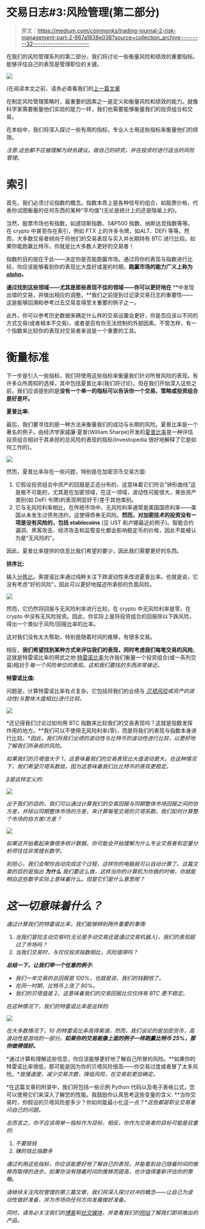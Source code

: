 # 交易日志#3:风险管理(第二部分)

> 原文：<https://medium.com/coinmonks/trading-journal-2-risk-management-part-2-667a1838e038?source=collection_archive---------32----------------------->

在我们的风险管理系列的第二部分，我们将讨论一些衡量风险和绩效的重要指标。能够评估自己的表现是管理职位的关键。

![](img/00eefc838f120f608f4d78441bb710cf.png)

(在阅读本文之前，请务必查看我们的[上一篇文章](https://arctaurushq.medium.com/trading-journal-2-risk-management-part-1-764936e2d708)

在制定风险管理策略时，最重要的因素之一是定义和衡量风险和绩效的能力。就像科学家需要衡量他们实验的能力一样，我们也需要能够衡量我们的投资组合和交易。

在本帖中，我们将深入探讨一些有用的指标，专业人士用这些指标来衡量他们的绩效。

*注意:这些都不应被理解为财务建议。做自己的研究，并在投资时进行适当的风险管理。*

# 索引

首先，我们必须讨论指数的概念。指数本质上是各种信号的组合，如股票价格，代表你试图衡量的任何东西的某种“平均值”(无论是统计上的还是隐喻上的)。

当然，股票市场也有指数，如道琼斯指数、S&P500 指数、纳斯达克指数等等。在 crypto 中甚至存在索引，例如 FTX 上的许多令牌，如$ALT、$DEFI 等等。然而，大多数交易者倾向于将他们的交易表现与买入并长期持有 BTC 进行比较。如果你能跑赢比特币，你就是比大多数人更好的交易者！

指数的目的就在于此——决定你是否能跑赢市场。通过将你的表现与指数进行比较，你应该能够看到你的表现比大盘好或差的时期。**跑赢市场的能力广义上称为**[***alpha***](https://www.investopedia.com/terms/a/alpha.asp)***。***

**通过找到这些领域——尤其是那些表现不佳的领域——你可以更好地在** **中发现出错的交易，并做出相应的调整。**我们之前提到过记录交易日志的重要性——这是能够回溯和参考过去交易变得至关重要的例子之一。

此外，你可以参考历史数据来确定什么样的交易设置会更好，你是否应该以不同的方式交易(或者根本不交易)，或者是否有你无法控制的外部因素。不管怎样，有一个指数来比较你的表现对交易者来说是一个重要的工具。

# 衡量标准

下一步是引入一些指标，我们将使用这些指标来衡量我们针对所冒风险的表现。有许多众所周知的选择，其中包括夏普比率(我们将讨论)，但在我们开始深入这些之前，我们应该提到的是**没有一个单一的指标可以告诉你一个交易、策略或投资组合是好是坏。**

**夏普比率:**

最后，我们要寻找的是一种方法来衡量我们的成功与长期的风险。夏普比率是一个著名的例子。由经济学家威廉·夏普(William Sharpe)开发的[夏普比率](https://www.investopedia.com/terms/s/sharperatio.asp)是一种评估投资组合相对于其承担的总风险的表现的指标(Investopedia 很好地解释了它是如何工作的)。

![](img/eeb95ee71444108295a2a97805c85c9f.png)

然而，夏普比率存在一些问题，特别是在加密货币交易方面:

1.  它假设投资组合中资产的回报是正态分布的，这意味着它们符合“钟形曲线”这是极不可能的，尤其是在加密领域，在这一领域，波动性可能很大，某些资产类别(如 DeFi 令牌)的表现明显好于/差于其他类别。
2.  它与无风险利率相比，在传统市场中，无风险利率通常是美国国债利率——美国从未发生过债务违约，这使得债券无风险。**然而，对加密技术的投资没有一项是没有风险的，包括 stablecoins** (见 UST 和卢娜最近的例子)。智能合约漏洞、黑客攻击、经济攻击和监管变化都会影响稳定币的价格，因此不能被认为是“无风险的”。

因此，夏普比率提供的信息比我们希望的要少，因此我们需要更好的东西。

**排序比:**

输入[分拣比](https://www.investopedia.com/terms/s/sortinoratio.asp)。索提诺比率通过纯粹关注下跌波动性来改进夏普比率。也就是说，它没有考虑“好的风险”，因此可以更好地描述所承担的负面风险。

![](img/103c67fbc72bfc1487654b1591516660.png)

然而，它仍然将回报与无风险利率进行比较，在 crypto 中无风险利率是零，在 crypto 中没有无风险投资。因此，你实际上是将投资组合的回报除以下跌风险，得出一个类似于风险/回报比率的比率。

这对我们没有太大帮助，特别是随着时间的推移，有很多交易。

相反，**我们希望找到某种方式来评估我们的表现，同时考虑我们每笔交易的风险**。这就是特雷诺比率的用武之地:[特雷诺比率](https://www.investopedia.com/terms/t/treynorratio.asp)允许我们衡量一个投资组合(或一系列交易)相对于*每一个风险单位的表现。这和我们要找的东西非常接近。*

**特雷诺比值:**

问题是，计算特雷诺比率有点复杂。它包括将我们的业绩与 [*贝塔风险*](https://www.investopedia.com/terms/b/beta.asp)*或资产的波动性(与整体大盘相比)进行比较。*

*![](img/9607c021478fe0305e2521cc7fdcb0ee.png)*

*还记得我们讨论过如何用 BTC 指数来比较我们的交易表现吗？这就是指数发挥作用的地方。**我们可以不使用无风险利率(零)，而是将我们的表现与指数本身进行比较。**因此，我们将我们业绩的波动性与比特币的波动性进行比较，以更好地了解我们所承担的风险。*

*如果我们的贝塔值大于 1，这意味着我们的交易表现比大盘波动更大。在这种情况下，我们希望贝塔系数低，因为这意味着我们比比特币的表现更稳定。*

*β是这样定义的:*

*![](img/85487388feb3ba89d7d930fd5d9ae34c.png)*

*出于我们的目的，我们可以通过计算我们的交易回报与同期整体市场回报之间的协方差，并除以同期整体市场的方差，来计算每笔交易的贝塔系数。我们如何计算整个市场的协方差/方差？*

*![](img/e38e30aced5348d60adfc515d873835a.png)*

*如果这开始看起来像很多统计数据，你可能会开始理解为什么专业交易者和定量分析师往往非常擅长数学。*

*别担心，我们会帮你自动完成这个过程，这样你的电脑就可以自动计算了。这篇文章的目的是指出 ***为什么*** 我们要这么做，这样当你的计算机为你做的时候，你就能明白这些数字实际上意味着什么。但是它们是什么意思呢？*

# *这一切意味着什么？*

*通过计算我们的特雷诺比率，我们能够辨别两件重要的事情:*

1.  *当我们冒险主动交易时(无论是手动交易还是通过交易机器人)，我们的表现超过了市场吗？*
2.  *当我们交易时，与仅仅投资指数相比，风险值得吗？*

***总结一下，让我们举一个任意的例子:***

*   *我们一年交易的总回报是 100%，也就是说，我们的钱翻倍了。*
*   *在同一时期，比特币上涨了 80%。*
*   *我们的贝塔值是 2，这意味着我们的交易回报比仅仅持有 BTC 更不稳定。*

*在这种情况下，我们的特雷诺比率是这样的:*

*![](img/ba9074a1c8e70abe38f4ebff73ec3f82.png)*

*在大多数情况下，10 的特雷诺比率高得离谱。然而，我们谈论的是加密货币，高波动性是游戏的一部分。**如果你的交易能像上面的例子一样跑赢比特币 25%，那你做得很好。***

*通过计算和理解这些信息，你应该能够更好地了解自己所冒的风险。**如果你的特雷诺比率很低，那可能是因为你的贝塔风险很高——你交易过度或者冒了太多风险。**放慢速度，减少交易次数，降低风险，在交易前更加确定。*

*在这篇文章的附录中，我们将包括一些示例 Python 代码以及电子表格公式，您可以使用它们来深入了解您的性能。我鼓励你认真思考这些变量的含义: **当你交易时，你假设的贝塔风险是多少？你如何能最小化这一点？**这些都是职业交易者问自己的问题。*

*总而言之，你不应该用单一指标作为目标，相反，你作为交易者的目标可能是双重的:*

1.  *不要赔钱*
2.  *赚的钱比指数多*

*通过利用这些指标，你应该能更好地了解自己的表现，并能看到自己随着时间的推移而取得的进步。如果你没有随着时间的推移而提高，也许值得重新评估你的策略。*

*请继续关注风险管理的第三篇文章，我们将深入探讨对冲的概念——让自己为波动性做好准备，并为市场向任何方向发展做好准备。*

*同时，请务必关注我们的[博客](http://arctaurus.substack.com/)和[社交媒体](http://www.linktr.ee/arctaurus)，并查看我们的[网站](http://www.arctaurus.com/)了解我们即将推出的产品。*